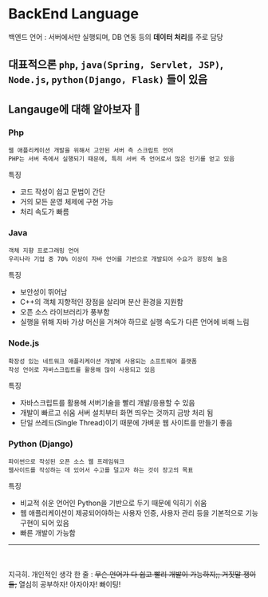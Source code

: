 # BackEnd Language 

백엔드 언어 :  서버에서만 실행되며, DB 연동 등의 **데이터 처리**를 주로 담당    

대표적으론 ```php```, ```java(Spring, Servlet, JSP)```, ```Node.js```, ```python(Django, Flask)``` 들이 있음 
---
## Langauge에 대해 알아보자 🔎     


### Php
```
웹 애플리케이션 개발을 위해서 고안된 서버 측 스크립트 언어  
PHP는 서버 측에서 실행되기 때문에, 특히 서버 측 언어로서 많은 인기를 얻고 있음
```
특징   
 * 코드 작성이 쉽고 문법이 간단   
 * 거의 모든 운영 체제에 구현 가능
 * 처리 속도가 빠름


  
### Java
```
객체 지향 프로그래밍 언어    
우리나라 기업 중 70% 이상이 자바 언어를 기반으로 개발되어 수요가 굉장히 높음
```
특징    
  * 보안성이 뛰어남
  * C++의 객체 지향적인 장점을 살리며 분산 환경을 지원함
  * 오픈 소스 라이브러리가 풍부함
  * 실행을 위해 자바 가상 머신을 거쳐야 하므로 실행 속도가 다른 언어에 비해 느림



### Node.js
```
확장성 있는 네트워크 애플리케이션 개발에 사용되는 소프트웨어 플랫폼    
작성 언어로 자바스크립트를 활용해 많이 사용되고 있음
```
특징
  * 자바스크립트를 활용해 서버기술을 빨리 개발/응용할 수 있음
  * 개발이 빠르고 쉬움 서버 설치부터 화면 띄우는 것까지 금방 처리 됨
  * 단일 쓰레드(Single Thread)이기 때문에 가벼운 웹 사이트를 만들기 좋음
  
  
### Python (Django)
```
파이썬으로 작성된 오픈 소스 웹 프레임워크  
웹사이트를 작성하는 데 있어서 수고를 덜고자 하는 것이 장고의 목표
```
특징
  * 비교적 쉬운 언어인 Python을 기반으로 두기 때문에 익히기 쉬움
  * 웹 애플리케이션이 제공되어야하는 사용자 인증, 사용자 관리 등을 기본적으로 기능 구현이 되어 있음
  * 빠른 개발이 가능함
  
  
---
<br><br>
지극히. 개인적인 생각 한 줄 : ~~무슨 언어가 다 쉽고 빨리 개발이 가능하지;; 거짓말 쟁이들;~~ 열심히 공부하자! 아자아자! 빠이팅!
  

